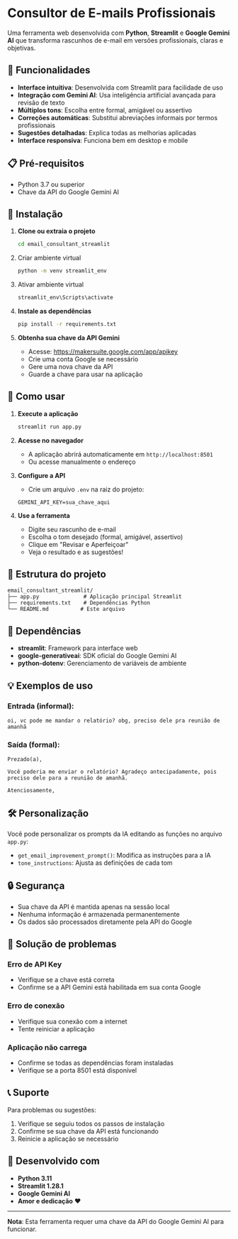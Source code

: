# Consultor de E-mails Profissionais

Uma ferramenta web desenvolvida com **Python**, **Streamlit** e **Google Gemini AI** que transforma rascunhos de e-mail em versões profissionais, claras e objetivas.

## 🚀 Funcionalidades

- **Interface intuitiva**: Desenvolvida com Streamlit para facilidade de uso
- **Integração com Gemini AI**: Usa inteligência artificial avançada para revisão de texto
- **Múltiplos tons**: Escolha entre formal, amigável ou assertivo
- **Correções automáticas**: Substitui abreviações informais por termos profissionais
- **Sugestões detalhadas**: Explica todas as melhorias aplicadas
- **Interface responsiva**: Funciona bem em desktop e mobile

## 📋 Pré-requisitos

- Python 3.7 ou superior
- Chave da API do Google Gemini AI

## 🔧 Instalação

1. **Clone ou extraia o projeto**
   ```bash
   cd email_consultant_streamlit
   ```

2. Criar ambiente virtual
   ```bash
   python -m venv streamlit_env
   ```

3. Ativar ambiente virtual
   ```bash
   streamlit_env\Scripts\activate
   ```

4. **Instale as dependências**
   ```bash
   pip install -r requirements.txt
   ```

5. **Obtenha sua chave da API Gemini**
   - Acesse: https://makersuite.google.com/app/apikey
   - Crie uma conta Google se necessário
   - Gere uma nova chave da API
   - Guarde a chave para usar na aplicação

## 🚀 Como usar

1. **Execute a aplicação**
   ```bash
   streamlit run app.py
   ```

2. **Acesse no navegador**
   - A aplicação abrirá automaticamente em `http://localhost:8501`
   - Ou acesse manualmente o endereço

3. **Configure a API**
   - Crie um arquivo `.env` na raiz do projeto:
   ```
   GEMINI_API_KEY=sua_chave_aqui
   ```

4. **Use a ferramenta**
   - Digite seu rascunho de e-mail
   - Escolha o tom desejado (formal, amigável, assertivo)
   - Clique em "Revisar e Aperfeiçoar"
   - Veja o resultado e as sugestões!

## 📁 Estrutura do projeto

```
email_consultant_streamlit/
├── app.py              # Aplicação principal Streamlit
├── requirements.txt    # Dependências Python
└── README.md          # Este arquivo
```

## 🔧 Dependências

- **streamlit**: Framework para interface web
- **google-generativeai**: SDK oficial do Google Gemini AI
- **python-dotenv**: Gerenciamento de variáveis de ambiente

## 💡 Exemplos de uso

### Entrada (informal):
```
oi, vc pode me mandar o relatório? obg, preciso dele pra reunião de amanhã
```

### Saída (formal):
```
Prezado(a),

Você poderia me enviar o relatório? Agradeço antecipadamente, pois preciso dele para a reunião de amanhã.

Atenciosamente,
```

## 🛠️ Personalização

Você pode personalizar os prompts da IA editando as funções no arquivo `app.py`:

- `get_email_improvement_prompt()`: Modifica as instruções para a IA
- `tone_instructions`: Ajusta as definições de cada tom

## 🔒 Segurança

- Sua chave da API é mantida apenas na sessão local
- Nenhuma informação é armazenada permanentemente
- Os dados são processados diretamente pela API do Google

## 🐛 Solução de problemas

### Erro de API Key
- Verifique se a chave está correta
- Confirme se a API Gemini está habilitada em sua conta Google

### Erro de conexão
- Verifique sua conexão com a internet
- Tente reiniciar a aplicação

### Aplicação não carrega
- Confirme se todas as dependências foram instaladas
- Verifique se a porta 8501 está disponível

## 📞 Suporte

Para problemas ou sugestões:
1. Verifique se seguiu todos os passos de instalação
2. Confirme se sua chave da API está funcionando
3. Reinicie a aplicação se necessário

## 🎯 Desenvolvido com

- **Python 3.11**
- **Streamlit 1.28.1**
- **Google Gemini AI**
- **Amor e dedicação** ❤️

---

**Nota**: Esta ferramenta requer uma chave da API do Google Gemini AI para funcionar.

